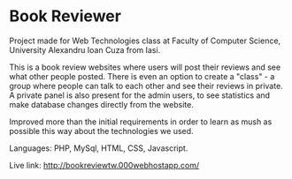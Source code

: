 # Book Reviewer
Project made for Web Technologies class at Faculty of Computer Science, University Alexandru Ioan Cuza from Iasi.

This is a book review websites where users will post their reviews and see what other people posted. There is even an option to create a "class" - a group where people can talk to each other and see their reviews in private. A private panel is also present for the admin users, to see statistics and make database changes directly from the website.

Improved more than the initial requirements in order to learn as mush as possible this way about the technologies we used.

Languages: PHP, MySql, HTML, CSS, Javascript.

Live link: http://bookreviewtw.000webhostapp.com/
